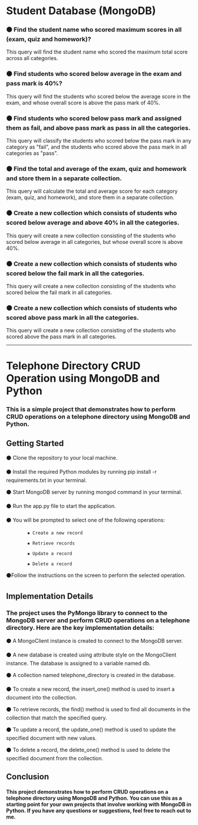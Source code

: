 # Student Database (MongoDB)

### ⚫ Find the student name who scored maximum scores in all (exam, quiz and homework)?
This query will find the student name who scored the maximum total score across all categories.

### ⚫ Find students who scored below average in the exam and pass mark is 40%?
This query will find the students who scored below the average score in the exam, and whose overall score is above the pass mark of 40%.

### ⚫ Find students who scored below pass mark and assigned them as fail, and above pass mark as pass in all the categories.
This query will classify the students who scored below the pass mark in any category as "fail", and the students who scored above the pass mark in all categories as "pass".

### ⚫ Find the total and average of the exam, quiz and homework and store them in a separate collection.
This query will calculate the total and average score for each category (exam, quiz, and homework), and store them in a separate collection.

### ⚫ Create a new collection which consists of students who scored below average and above 40% in all the categories.
This query will create a new collection consisting of the students who scored below average in all categories, but whose overall score is above 40%.

### ⚫ Create a new collection which consists of students who scored below the fail mark in all the categories.
This query will create a new collection consisting of the students who scored below the fail mark in all categories.

### ⚫ Create a new collection which consists of students who scored above pass mark in all the categories.
This query will create a new collection consisting of the students who scored above the pass mark in all categories.

-----------------------------------------------------------------------------------------------------------------------------------------------------------------------


# Telephone Directory CRUD Operation using MongoDB and Python
### This is a simple project that demonstrates how to perform CRUD operations on a telephone directory using MongoDB and Python.

## Getting Started
⚫ Clone the repository to your local machine.

⚫ Install the required Python modules by running pip install -r requirements.txt in your terminal.

⚫ Start MongoDB server by running mongod command in your terminal.

⚫ Run the app.py file to start the application.

⚫ You will be prompted to select one of the following operations:

            ▪︎ Create a new record
            
            ▪︎ Retrieve records
            
            ▪︎ Update a record
            
            ▪︎ Delete a record
            
            
⚫Follow the instructions on the screen to perform the selected operation.

## Implementation Details
### The project uses the PyMongo library to connect to the MongoDB server and perform CRUD operations on a telephone directory. Here are the key implementation details:

⚫ A MongoClient instance is created to connect to the MongoDB server.

⚫ A new database is created using attribute style on the MongoClient instance. The database is assigned to a variable named db.

⚫ A collection named telephone_directory is created in the database.

⚫ To create a new record, the insert_one() method is used to insert a document into the collection.

⚫ To retrieve records, the find() method is used to find all documents in the collection that match the specified query.

⚫ To update a record, the update_one() method is used to update the specified document with new values.

⚫ To delete a record, the delete_one() method is used to delete the specified document from the collection.

## Conclusion

#### This project demonstrates how to perform CRUD operations on a telephone directory using MongoDB and Python. You can use this as a starting point for your own projects that involve working with MongoDB in Python. If you have any questions or suggestions, feel free to reach out to me.
